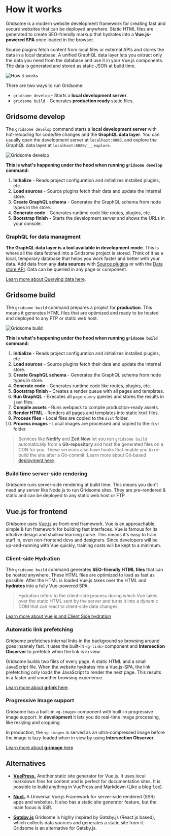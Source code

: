 # How it works

Gridsome is a modern website development framework for creating fast and secure websites that can be deployed anywhere. Static HTML files are generated to create SEO-friendly markup that hydrates into a <strong>Vue.js-powered SPA</strong> once loaded in the browser.

Source plugins fetch content from local files or external APIs and stores the data in a local database. A unified GraphQL data layer lets you extract only the data you need from the database and use it in your Vue.js components. The data is generated and stored as static JSON at build time.

![How it works](./images/how-it-works.png)

There are two ways to run Gridsome:

- `gridsome develop` - Starts a **local development server**.
- `gridsome build` - Generates **production ready** static files.


## Gridsome develop

The `gridsome develop` command starts a **local development server** with hot-reloading for code/file changes and the **GraphQL data layer**. You can usually open the development server at `localhost:8080`, and explore the GraphQL data layer at `localhost:8080/___explore`.

![Gridsome develop](./images/gridsome-develop.gif)

**This is what's happening under the hood when running `gridsome develop` command:**

1. **Initialize** - Reads project configuration and initializes installed plugins, etc.
2. **Load sources** - Source plugins fetch their data and update the internal store.
3. **Create GraphQL schema** - Generates the GraphQL schema from node types in the store.
4. **Generate code** - Generates runtime code like routes, plugins, etc.
5. **Bootstrap finish** - Starts the development server and shows the URLs in your console.

### GraphQL for data managment
**The GraphQL data layer is a tool available in development mode**. This is where all the data fetched into a Gridsome project is stored. Think of it as a local, temporary database that helps you work faster and better with your data. Add data from any **data sources** with [Source plugins](/plugins) or with the [Data store API](/docs/data-store-api). Data can be queried in any page or component.

[Learn more about Querying data here](/docs/querying-data).


## Gridsome build

The `gridsome build` command prepares a project for **production**. This means it generates HTML files that are optimized and ready to be hosted and deployed to any FTP or static web host.

![Gridsome build](./images/gridsome-build.gif)

**This is what's happening under the hood when running `gridsome build` command:**

1. **Initialize** - Reads project configuration and initializes installed plugins, etc.
2. **Load sources** - Source plugins fetch their data and update the internal store.
3. **Create GraphQL schema** - Generates the GraphQL schema from node types in store.
4. **Generate code** - Generates runtime code like routes, plugins, etc.
5. **Bootstrap finish** - Creates a render queue with all pages and templates.
6. **Run GraphQL** - Executes all `page-query` queries and stores the results in `json` files.
7. **Compile assets** - Runs webpack to compile production-ready assets.
8. **Render HTML** - Renders all pages and templates into static `html` files.
9. **Process files** - Local files are copied to the `dist` folder.
10. **Process images** - Local images are processed and copied to the `dist` folder.


> Services like **Netlify** and **Zeit Now** let you run `gridsome build` automatically from a **Git-repository** and host the generated files on a CDN for you. These services also have hooks that enable you to re-build the site after a Git-commit. Learn more about Git-based [deployment here](/docs/deployment).

### Build time server-side rendering
Gridsome runs server-side rendering at build time. This means you don't need any server like Node.js to run Gridsome sites. They are pre-rendered & static and can be deployed to any static web host or FTP.



## Vue.js for frontend

Gridsome uses [Vue.js](https://vuejs.org/) as front-end framework. Vue is an approachable, simple & fun framework for building fast interfaces. Vue is famous for its intuitive design and shallow learning curve. This means it's easy to train staff in, even non-frontend devs and designers. Since developers will be up-and-running with Vue quickly, training costs will be kept to a minimum.


### Client-side Hydration
The `gridsome build` command generates **SEO-friendly HTML files** that can be hosted anywhere. These HTML files are optimized to load as fast as possible. After the HTML is loaded Vue.js takes over the HTML and **hydrates** into a fully Vue-powered SPA.

>  Hydration refers to the client-side process during which Vue takes over the static HTML sent by the server and turns it into a dynamic DOM that can react to client-side data changes.

[Learn more about Vue.js and Client Side hydration](https://ssr.vuejs.org/guide/hydration.html)


### Automatic link prefetching
Gridsome prefetches internal links in the background so browsing around goes insanely fast. It uses the built-in `<g-link>` component and **Intersection Observer** to prefetch when the link is in view. 

Gridsome builds two files of every page. A static HTML and a small JavaScript file. When the website hydrates into a Vue.js-SPA, the link prefetching only loads the JavaScript to render the next page. This results in a faster and smoother browsing experience.

[Learn more about **g-link** here](/docs/linking).

### Progressive Image support
Gridsome has a built-in `<g-image>` component with built-in progressive image support. In **development** it lets you do real-time image processing, like resizing and cropping.

In production, the `<g-image>` is served as an ultra-compressed image before the image is lazy-loaded when in view by using **Intersection Observer**.

[Learn more about **g-image** here](/docs/images)


## Alternatives

-    **[VuePress.](https://vuepress.vuejs.org/)** Another static site generator for Vue.js. It uses local markdown files for content and is perfect for documentation sites. It is possible to build anything in VuePress and Markdown (Like a blog f.ex).

-    **[Nuxt.](https://nuxtjs.org/)** A Universal Vue.js Framework for server-side rendered (SSR) apps and websites. It also has a static site generator feature, but the main focus is SSR.

-	**[Gatsby.js](https://www.gatsbyjs.org/)**  Gridsome is highly inspired by Gatsby.js (React.js based), which collects data sources and generates a static site from it. Gridsome is an alternative for Gatsby.js.
